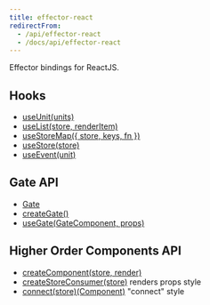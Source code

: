 ```yaml
---
title: effector-react
redirectFrom:
  - /api/effector-react
  - /docs/api/effector-react
---
```


Effector bindings for ReactJS.

## Hooks

- [useUnit(units)](/en/api/effector-react/useUnit)
- [useList(store, renderItem)](/en/api/effector-react/useList)
- [useStoreMap({ store, keys, fn })](/en/api/effector-react/useStoreMap)
- [useStore(store)](/en/api/effector-react/useStore)
- [useEvent(unit)](/en/api/effector-react/useEvent)

## Gate API

- [Gate](/en/api/effector-react/Gate)
- [createGate()](/en/api/effector-react/createGate)
- [useGate(GateComponent, props)](/en/api/effector-react/useGate)

## Higher Order Components API

- [createComponent(store, render)](/en/api/effector-react/createComponent)
- [createStoreConsumer(store)](/en/api/effector-react/createStoreConsumer) renders props style
- [connect(store)(Component)](/en/api/effector-react/connect) "connect" style
